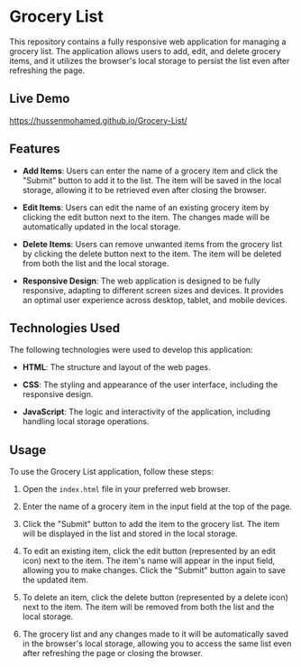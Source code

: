 # Grocery List

This repository contains a fully responsive web application for managing a grocery list. The application allows users to add, edit, and delete grocery items, and it utilizes the browser's local storage to persist the list even after refreshing the page.

## Live Demo
https://hussenmohamed.github.io/Grocery-List/

## Features

- **Add Items**: Users can enter the name of a grocery item and click the "Submit" button to add it to the list. The item will be saved in the local storage, allowing it to be retrieved even after closing the browser.

- **Edit Items**: Users can edit the name of an existing grocery item by clicking the edit button next to the item. The changes made will be automatically updated in the local storage.

- **Delete Items**: Users can remove unwanted items from the grocery list by clicking the delete button next to the item. The item will be deleted from both the list and the local storage.

- **Responsive Design**: The web application is designed to be fully responsive, adapting to different screen sizes and devices. It provides an optimal user experience across desktop, tablet, and mobile devices.

## Technologies Used

The following technologies were used to develop this application:

- **HTML**: The structure and layout of the web pages.

- **CSS**: The styling and appearance of the user interface, including the responsive design.

- **JavaScript**: The logic and interactivity of the application, including handling local storage operations.

## Usage

To use the Grocery List application, follow these steps:

1. Open the `index.html` file in your preferred web browser.

2. Enter the name of a grocery item in the input field at the top of the page.

3. Click the "Submit" button to add the item to the grocery list. The item will be displayed in the list and stored in the local storage.

4. To edit an existing item, click the edit button (represented by an edit icon) next to the item. The item's name will appear in the input field, allowing you to make changes. Click the "Submit" button again to save the updated item.

5. To delete an item, click the delete button (represented by a delete icon) next to the item. The item will be removed from both the list and the local storage.

6. The grocery list and any changes made to it will be automatically saved in the browser's local storage, allowing you to access the same list even after refreshing the page or closing the browser.


